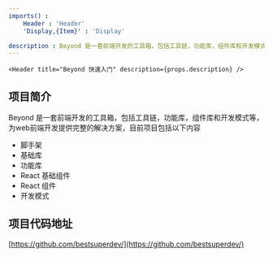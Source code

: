 ```yaml
---
imports() : 
    Header : 'Header'
    'Display,{Item}' : 'Display'

description : Beyond 是一套前端开发的工具箱，包括工具链，功能库，组件库和开发模式，为web前端开发提供完整的解决方案。
---
```


```render
<Header title="Beyond 快速入门" description={props.description} />

```


## 项目简介

Beyond  是一套前端开发的工具箱，包括工具链，功能库，组件库和开发模式等，为web前端开发提供完整的解决方案，目前项目包括以下内容

- 脚手架
- 基础库
- 功能库
- React 基础组件
- React 组件
- 开发模式


## 项目代码地址

[https://github.com/bestsuperdev/](https://github.com/bestsuperdev/)